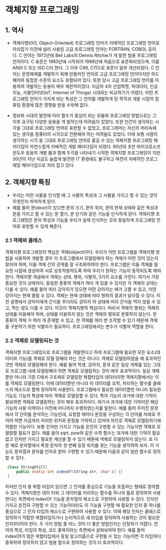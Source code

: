 # 객체지향 프로그래밍
## 1. 역사
 - 객체지향(OO, Object-Oriented) 프로그래밍 언어가 지배적인 프로그래밍 언어로 자리잡기 이전에 널리 사용된 고급 프로그래밍 언어는 FORTRAN, COBOL 등이다. C 언어는 1972년에 Bell Labs의 Dennis Ritchie가 개 발한 범용 프로그래밍 언어이다. C 표준은 1983년에 시작되어 1988년에 처음으로 표준화되었으며, 이를 ANSI C 또는 ISO C라 한다. 그 이후 C99, C11으로 표준이 일부 개선되었다. C 언어는 운영체제를 개발하기 위해 만들어진 언어로 고급 프로그래밍 언어이지만 하드웨어와 밀접한 수준의 요소도 포함되어 있다. 또한 당시 고급 프로그래밍 언어를 이용하여 개발하는 응용이 매우 제한적이었다. 지금의 4차 산업혁명, 빅데이터, 인공지능, 사물인터넷(IoT, Internet of Things) 시대와는 비교하기가 어렵다. 어떤 프로그래밍 언어가 가지게 되는 특성은 그 언어를 개발하게 된 목적과 개발 시점의 컴퓨팅 환경에 많은 영향을 받을 수밖에 없다.

 - 정보화 시대의 발전에 따라 함수가 중심이 되는 모듈화 프로그래밍 방법으로는 그 이후 요구된 다양한 응용을 개 발하는데 어려움이 있었다. 또한 인간이 생각하는 시각을 그대로 프로그래밍 언어로 표현할 수 없었고, 프로그래머는 자신의 머리속에 있는 생각을 컴퓨터의 시각으로 전환해야 하는 어려움도 있었다. 이에 보통 사람이 생각하는 시각 을 그대로 프로그래밍 언어로 옮길 수 있는 객체지향 프로그래밍 패러다임이 자연스럽게 지배적인 개발 패러다임이 되었다. 90년대 초반 마이크로소프 윈도우 응용의 개발 붐과 함께 두각을 나타내기 시작한 객체지향 프로그래밍이 지만 30년이 지난 지금도 놀랍게 발전한 IT 환경에도 불구하고 여전히 지배적인 프로그래밍 패러다임으로 자리 잡고 있다.
 
 ## 2. 객체지향 특징
 - 우리는 어떤 사물을 인식할 때 그 사물의 특성과 그 사물을 가지고 할 수 있는 것이 무엇인지 파악하게 된다. 
 - 예를 들어 문(door)이 있으면 문의 크기, 문의 위치, 문의 현재 상태와 같은 특성과 문을 가지고 할 수 있는 문 열기, 문 닫기와 같은 기능을 인식하게 된다. 객체지향 프로그래밍은 문의 특성과 기능을 우리가 실제 인식하는 것과 동일하게 프로그래밍 언어로 표현할 수 있게 해준다.

 ### 2.1 객체와 클래스
 객체지향 프로그래밍의 핵심은 객체(object)이다. 우리가 어떤 프로그램을 객체지향 방법을 사용하여 개발할 경우 이 프로그램에서 모델링해야 하는 객체가 어떤 것이 있는지 찾아야 하며, 이들 객체 간의 관계를 잘 구조화하여야 한다. 프로그램은 이들 객체를 필요한 시점에 생성하여 서로 상호작용하도록 하여 우리가 원하는 기능이 동작되도록 해야 한다. 객체지향 개념에서 객체는 상태, 행위, 식별자, 3가지 요소를 가진다. 여기서 가장 중요한 것이 상태이다. 동일한 종류의 객체가 여러 개 있을 수 있지만 각 객체의 상태는 다를 수 있다. 예를 들어 여러 강아지가 있으면 어떤 강아지는 배가 고플 수 있고, 어떤 강아지는 현재 졸릴 수 있다.
 객체는 현재 상태에 따라 행위의 결과가 달라질 수 있다. 이전 설명에서 강아지에게 간식을 주더라도 강아지 의 상태에 따라 간식을 먹지 않을 수 있고, 먹는 양도 다를 수 있다. 이것이 객체지향의 핵심이다. 따라서 객체의 행위는 객체의 상태를 이용해야 하며, 상태를 이용하지 않는 것은 객체의 행위로 분류하지 않는다. 한 종류의 객체 가 여러 개 존재할 수 있고, 한 객체를 여러 번 조작할 수 있기 때문에 객체를 구분하기 위한 식별자가 필요하다. 프로그래밍에서는 변수가 식별자 역할을 한다.
 
 ### 2.2 객체로 모델링되는 것
 객체지향 프로그래밍으로 프로그램을 개발한다고 하여 프로그램에 필요한 모든 요소(데이터와 기능)를 객체로 모델 링해야 하는 것은 아니다. 객체로 모델링하였을 때 효과적인 것만 객체로 모델링해야 한다. 예를 들어 학생, 강아지, 문과 같은 일상 개체를 있는 그대로 프로그램 내에 모델링해야 하면 객체로 모델링하는 것이 매우 효과적이다. 일상 개체뿐만 아니라 기존 C에서 구조체로 모델링한 복합타입의 데이터이면 객체지향에서는 이를 객체로 모델링한다. 이때 데이터뿐만 아니라 이 데이터를 조작, 처리하는 함수를 클래스의 메소드로 함께 정의하여 사용한다.
프로그램에서 필요한 데이터뿐만 아니라 필요한 기능도 기능의 특성에 따라 객체로 모델링할 수 있다. 특히 기능이 과거에 대한 기억이 필요하면 객체로 모델링하는 것이 매우 효과적이다. 여기서 과거에 대한 기억이란 해당 기능의 사용 이력이나 이전에 어디까지 수행하였는지를 말한다. 예를 들어 주어진 문장에서 각 단어를 분석하는 기능인데, 요청할 때마다 문장을 구성하는 각 단어를 차례로 주어야 하면 지금까지 처리한 위치와 문장을 기억하고 있어야 하므로 객체로 모델링하기에 적합한 기능이다.
보통 인자만 가지고 기능을 온전히 구현할 수 있는 기능이면 객체로 모델링할 필요가 없다. 얘를 들어 sqrt, pow와 같은 수학 함수는 과거에 대한 기억이 필요 없고 인자만 가지고 필요한 계산을 할 수 있기 때문에 객체로 모델링하지 않는다. 또 다른 예로 문자열에서 특정 문자의 첫 번째 등장 위치를 찾는 기능을 생각하여 보자. 이 기능도 문자열과 문자를 인자로 받아 구현할 수 있기 때문에 다음과 같이 일반 함수로 정의할 수 있다.
 
```java
 class StringUtill{
     public static int indexOf(STring str, char c) {}
 }
 ```
 
하지만 인자 중 복합 타입이 있으면 그 인자를 중심으로 기능을 호출하는 형태로 정의할 수 있다. 객체지향은 데이 터와 그 데이터를 처리하는 함수를 하나의 틀로 정의하여 사용한다는 측면에서 indexOf 기능을 문자열의 메소드로 구현하여 사용할 수 있다.
인자만 가지고 온전히 구현할 수 있는 기능이더라도 이 기능을 구현할 때 필요한 인자 중 하나를 중심으로 그 인자 타입의 메소드로 구현하여 사용할 수 있다. 이때 해당 인자는 클래스로 정의하기 적합한 복합타입이거나 논리적으로 새 타입을 정의하여 사용하는 것이 필요한 인자3이어야 한다.
두 가지 방법 중 어느 것이 더 좋은 방법인지는 단정하기 어렵다. 언어의 특성, 타입의 특성, 코드 중복이라는 측면에서 살펴보아야 한다. 예를 들어 indexOf가 많은 복합타입에서 동일 알고리즘으로 구현될 수 있는 기능이면 각 타입마다 중복하여 정의하지 않고 범용 함수로 정의하는 것이 더 효과적이다.
